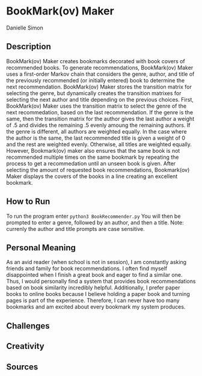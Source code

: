 # BookMark(ov) Maker
Danielle Simon

## Description
BookMark(ov) Maker creates bookmarks decorated with book covers of recommended books. To generate
recommendations, BookMark(ov) Maker uses a first-order Markov chain that considers the genre, author,
and title of the previously recommended (or initially entered) book to determine the next
recommendation. BookMark(ov) Maker stores the transition matrix for selecting the genre, but
dynamically creates the transition matrixes for selecting the next author and title depending on
the previous choices. First, BookMark(ov) Maker uses the transition matrix to select the genre of
the next recommedation, based on the last recommendation. If the genre is the same, then the
transition matrix for the author gives the last author a weight of .5 and divides the remaining .5
evenly amoung the remaining authors. If the genre is different, all authors are weighted equally.
In the case where the author is the same, the last recommended title is given a weight of 0 and the
rest are weighted evenly. Otherwise, all titles are weighted equally. However, Bookmark(ov) maker
also ensures that the same book is not recommended multiple times on the same bookmark by repeating the process to get a recommedation until an unseen book is given. After selecting the amount
of requested book recommendations, Bookmark(ov) Maker displays the covers of the books in a line
creating an excellent bookmark.

## How to Run
To run the program enter `python3 BookRecommender.py`
You will then be prompted to enter a genre, followed by an author, and then a title.
Note: currenly the author and title prompts are case sensitive.

## Personal Meaning
As an avid reader (when school is not in session), I am constantly asking friends and family for book
recommendations. I often find myself disappointed when I finish a great book and eager to find a similar one. Thus, I would personally find a system that provides book recommendations based on book similarity incredibly helpful. Additionally, I prefer paper books to online books because I believe holding a paper book and turning pages is part of the experience. Therefore, I can never have too many bookmarks and am excited about every bookmark my system produces.

## Challenges

## Creativity

## Sources